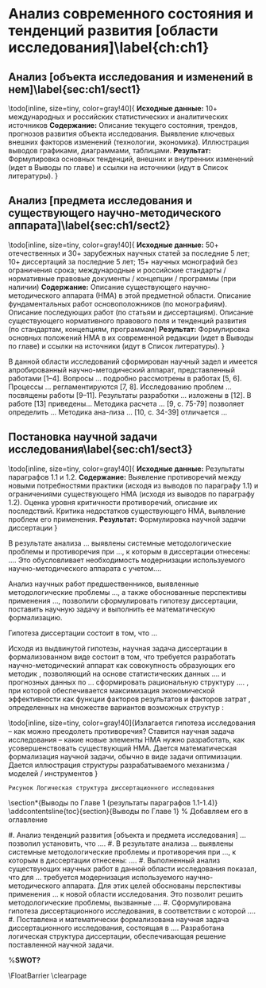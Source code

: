 # Анализ современного состояния и тенденций развития [области исследования]\label{ch:ch1}
<!-- Главы можно писать по-разному. Я очень люблю стиль, в котором первая глава - это постановка задачи. Часто в эту же главу входит обзор литературы. Обзор литературы можно раскидать по главам, но обычно кандидатские содержат обзор в первой главе. Я больше люблю, когда на каждую главу есть введение, заключение и обзор литературы. Все это индивидуально и зависит от вас и вашего научного руководителя. -->

## Анализ [объекта исследования и изменений в нем]\label{sec:ch1/sect1}
\todo[inline, size=tiny, color=gray!40]{
**Исходные данные:**
10+ международных и российских статистических и аналитических источников
**Содержание:**
Описание текущего состояния, трендов, прогнозов развития объекта исследования. Выявление ключевых внешних факторов изменений (технологии, экономика). Иллюстрация выводов графиками, диаграммами, таблицами.
**Результат:**
Формулировка основных тенденций, внешних и внутренних изменений (идет в Выводы по главе) и ссылки на источники (идут в Список литературы).
}

## Анализ [предмета исследования и существующего научно-методического аппарата]\label{sec:ch1/sect2}
\todo[inline, size=tiny, color=gray!40]{
**Исходные данные:**
50+ отечественных и 30+ зарубежных научных статей за последние 5 лет;
10+ диссертаций за последние 5 лет;
15+ научных монографий без ограничения срока;
международные и российские стандарты / нормативные правовые документы / концепции / программы (при наличии)
**Содержание:**
Описание существующего научно-методического аппарата (НМА) в этой предметной области. Описание фундаментальных работ основоположников (по монографиям). Описание последующих работ (по статьям и диссертациям). Описание существующего нормативного правового поля и тенденций развития (по стандартам, концепциям, программам)
**Результат:**
Формулировка основных положений НМА в их современной редакции (идет в Выводы по главе) и ссылки на источники (идут в Список литературы).
}

В данной области исследований сформирован научный задел и имеется апробированный научно-методический аппарат, представленный работами [1–4]. Вопросы … подробно рассмотрены в работах [5, 6]. Процессы … регламентируются [7, 8]. Исследованию проблем … посвящены работы [9–11]. Результаты разработки … изложены в [12]. В работе [13] приведены… 
Методика расчета … [9, с. 75-79] позволяет определить … Методика ана-лиза … [10, с. 34-39] отличается … 

## Постановка научной задачи исследования\label{sec:ch1/sect3}
\todo[inline, size=tiny, color=gray!40]{
**Исходные данные:**
Результаты параграфов 1.1 и 1.2.
**Содержание:**
Выявление противоречий между новыми потребностями практики (исходя из выводов по параграфу 1.1) и ограничениями существующего НМА (исходя из выводов по параграфу 1.2). Оценка уровня критичности противоречий, описание их последствий. Критика недостатков существующего НМА, выявление проблем его применения.
**Результат:**
Формулировка научной задачи диссертации
}

В результате анализа ... выявлены системные методологические проблемы и противоречия при ..., к которым в диссертации отнесены: .... Это обусловливает необходимость модернизации используемого научно-методического аппарата с учетом....

Анализ научных работ предшественников, выявленные методологические проблемы ..., а также обоснованные перспективы применения ..., позволили сформулировать гипотезу диссертации, поставить научную задачу и выполнить ее математическую формализацию.

Гипотеза диссертации состоит в том, что ...

Исходя из выдвинутой гипотезы, научная задача диссертации в формализованном виде состоит в том, что требуется разработать научно-методический аппарат  как совокупность образующих его методик , позволяющий на основе статистических данных ....  и прогнозных данных по ...  сформировать рациональную структуру .... , при которой обеспечивается максимизация экономической эффективности  как функции факторов результатов  и факторов затрат , определенных на множестве вариантов возможных структур :

\todo[inline, size=tiny, color=gray!40]{Излагается гипотеза исследования – как можно преодолеть противоречия? Ставится научная задача исследования – какие новые элементы НМА нужно разработать, как усовершенствовать существующий НМА. Дается математическая формализация научной задачи, обычно в виде задачи оптимизации. Дается иллюстрация структуры разрабатываемого механизма / моделей / инструментов
}

`Рисунок Логическая структура диссертационного исследования`

\section\*{Выводы по Главе 1 (результаты параграфов 1.1-1.4)}
\addcontentsline{toc}{section}{Выводы по Главе 1}  % Добавляем его в оглавление

#. Анализ тенденций развития [объекта и предмета исследования] ... позволил установить, что ....
#. В результате анализа ... выявлены системные методологические проблемы и противоречия при ..., к которым в диссертации отнесены:  ....
#. Выполненный анализ существующих научных работ в данной области исследования показал, что для ... требуется модернизация используемого научно-методического аппарата. Для этих целей обоснованы перспективы применения ... к новой области исследования. Это позволит решить методологические проблемы, вызванные ....
#. Сформулирована гипотеза диссертационного исследования, в соответствии с которой ....
#. Поставлена и математически формализована научная задача диссертационного исследования, состоящая в .... Разработана логическая структура диссертации, обеспечивающая решение поставленной научной задачи.

%**SWOT?**
<!-- В данной области исследований сформирован научный задел и имеется апробированный научно-методический аппарат, представленный работами [1–4]. Вопросы ... подробно рассмотрены в работах [5, 6]. Процессы ... регламентируются [7, 8]. Исследованию проблем ... посвящены работы [9–11]. Результаты разработки ... изложены в [12]. В работе [13] приведены... 
 -->

\FloatBarrier
\clearpage